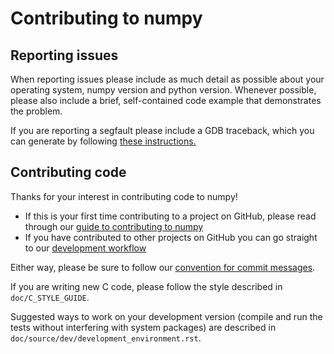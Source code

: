 # Contributing to numpy

## Reporting issues

When reporting issues please include as much detail as possible about your
operating system, numpy version and python version. Whenever possible, please
also include a brief, self-contained code example that demonstrates the problem.

If you are reporting a segfault please include a GDB traceback, which you can
generate by following
[these instructions.](https://github.com/numpy/numpy/blob/master/doc/source/dev/development_environment.rst#debugging)

## Contributing code

Thanks for your interest in contributing code to numpy!

+ If this is your first time contributing to a project on GitHub, please read
through our
[guide to contributing to numpy](http://docs.scipy.org/doc/numpy-dev/dev/index.html)
+ If you have contributed to other projects on GitHub you can go straight to our
[development workflow](http://docs.scipy.org/doc/numpy-dev/dev/gitwash/development_workflow.html)

Either way, please be sure to follow our
[convention for commit messages](http://docs.scipy.org/doc/numpy-dev/dev/gitwash/development_workflow.html#writing-the-commit-message).

If you are writing new C code, please follow the style described in
``doc/C_STYLE_GUIDE``.

Suggested ways to work on your development version (compile and run
the tests without interfering with system packages) are described in
``doc/source/dev/development_environment.rst``.
